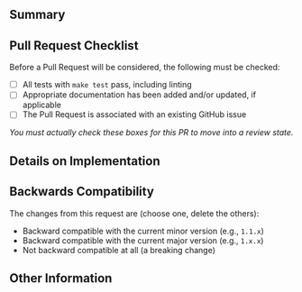 <!-- markdownlint-disable MD041 -->
<!--
PLEASE READ:

PRs must be linked to an issue either through commit message. Ideally, this is a squashed commit with the PR title being
the commit summary. This should follow the format:

  "Description of Change (XXXXX #NNN)"

  Where XXXX describes the action to take against the issue this PR addresses, being:

    * Closes
    * Fixes
    * Resolves
    * Refs

  In each case, with the exception of "Refs", the linked issue will be automatically closed when merged. "Refs" is a
  special case intended to leave an issue open, but to merge a PR anyway (this should be used sparingly).
-->

## Summary

<!--
Please replace this section with a brief summary of your changes and motivation. You must read and adhere to our
[Contributing Guidelines][/kirkview/.github/.github/CONTRIBUTING.md] for this Pull Request to be considered.
-->

## Pull Request Checklist

Before a Pull Request will be considered, the following must be checked:

- [ ] All tests with `make test` pass, including linting
- [ ] Appropriate documentation has been added and/or updated, if applicable
- [ ] The Pull Request is associated with an existing GitHub issue

_You must actually check these boxes for this PR to move into a review state._

## Details on Implementation

<!-- Please briefly describe how you addressed the issue identified -->

## Backwards Compatibility

The changes from this request are (choose one, delete the others):

- Backward compatible with the current minor version (e.g., `1.1.x`)
- Backward compatible with the current major version (e.g., `1.x.x`)
- Not backward compatible at all (a breaking change)

## Other Information

<!-- Please provide any additional information that would assist in reviewing your Pull Request -->
